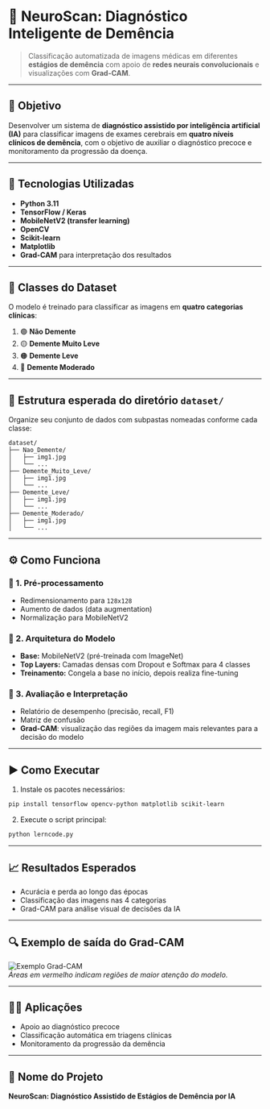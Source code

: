 # 🧠 NeuroScan: Diagnóstico Inteligente de Demência

> Classificação automatizada de imagens médicas em diferentes **estágios de demência** com apoio de **redes neurais convolucionais** e visualizações com **Grad-CAM**.

---

## 📌 Objetivo

Desenvolver um sistema de **diagnóstico assistido por inteligência artificial (IA)** para classificar imagens de exames cerebrais em **quatro níveis clínicos de demência**, com o objetivo de auxiliar o diagnóstico precoce e monitoramento da progressão da doença.

---

## 🧪 Tecnologias Utilizadas

- **Python 3.11**
- **TensorFlow / Keras**
- **MobileNetV2 (transfer learning)**
- **OpenCV**
- **Scikit-learn**
- **Matplotlib**
- **Grad-CAM** para interpretação dos resultados

---

## 🧠 Classes do Dataset

O modelo é treinado para classificar as imagens em **quatro categorias clínicas**:

1. 🟢 **Não Demente**  
2. 🟡 **Demente Muito Leve**
3. 🟠 **Demente Leve**
4. 🔴 **Demente Moderado**

---

## 📂 Estrutura esperada do diretório `dataset/`

Organize seu conjunto de dados com subpastas nomeadas conforme cada classe:

```
dataset/
├── Nao_Demente/
│   ├── img1.jpg
│   └── ...
├── Demente_Muito_Leve/
│   ├── img1.jpg
│   └── ...
├── Demente_Leve/
│   ├── img1.jpg
│   └── ...
├── Demente_Moderado/
│   ├── img1.jpg
│   └── ...
```

---

## ⚙️ Como Funciona

### 🧹 1. Pré-processamento
- Redimensionamento para `128x128`
- Aumento de dados (data augmentation)
- Normalização para MobileNetV2

### 🧠 2. Arquitetura do Modelo
- **Base:** MobileNetV2 (pré-treinada com ImageNet)
- **Top Layers:** Camadas densas com Dropout e Softmax para 4 classes
- **Treinamento:** Congela a base no início, depois realiza fine-tuning

### 🧪 3. Avaliação e Interpretação
- Relatório de desempenho (precisão, recall, F1)
- Matriz de confusão
- **Grad-CAM**: visualização das regiões da imagem mais relevantes para a decisão do modelo

---

## ▶️ Como Executar

1. Instale os pacotes necessários:

```bash
pip install tensorflow opencv-python matplotlib scikit-learn
```

2. Execute o script principal:

```bash
python lerncode.py
```

---

## 📈 Resultados Esperados

- Acurácia e perda ao longo das épocas
- Classificação das imagens nas 4 categorias
- Grad-CAM para análise visual de decisões da IA

---

## 🔍 Exemplo de saída do Grad-CAM

![Exemplo Grad-CAM](exemplo.jpg)  
*Áreas em vermelho indicam regiões de maior atenção do modelo.*

---

## 👨‍⚕️ Aplicações

- Apoio ao diagnóstico precoce
- Classificação automática em triagens clínicas
- Monitoramento da progressão da demência

---

## 📌 Nome do Projeto

**NeuroScan: Diagnóstico Assistido de Estágios de Demência por IA**